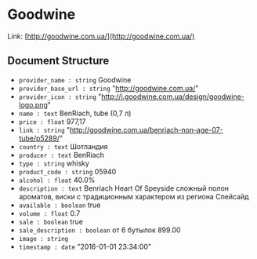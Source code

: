 # Goodwine

Link: [http://goodwine.com.ua/](http://goodwine.com.ua/)

## Document Structure

- `provider_name : string` Goodwine
- `provider_base_url : string` "http://goodwine.com.ua/"
- `provider_icon : string` "http://i.goodwine.com.ua/design/goodwine-logo.png"
- `name : text` BenRiach, tube (0,7 л)
- `price : float` 977,17
- `link : string` "http://goodwine.com.ua/benriach-non-age-07-tube/p5289/"
- `country : text` Шотландия
- `producer : text` BenRiach
- `type : string` whisky
- `product_code : string` 05940
- `alcohol : float` 40.0%
- `description : text` Benriach Heart Of Speyside сложный полон ароматов, виски с традиционным характером из региона Спейсайд
- `available : boolean` true
- `volume : float` 0.7
- `sale : boolean` true
- `sale_description : boolean` от 6 бутылок 899.00
- `image : string` 
- `timestamp : date` "2016-01-01 23:34:00" 



